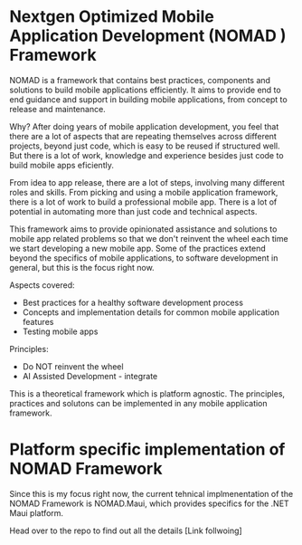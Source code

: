 # Nextgen Optimized Mobile Application Development (NOMAD ) Framework

NOMAD is a framework that contains best practices, components and solutions to build mobile applications efficiently. 
It aims to provide end to end guidance and support in building mobile applications, from concept to release and maintenance.

Why?
After doing years of mobile application development, you feel that there are a lot of aspects that are repeating themselves across different projects, beyond just code, which is easy to be reused if structured well. But there is a lot of work, knowledge and experience besides just code to build mobile apps eficiently.

From idea to app release, there are a lot of steps, involving many different roles and skills. From picking and using a mobile application framework, there is a lot of work to build a professional mobile app. There is a lot of potential in automating more than just code and technical aspects.

This framework aims to provide opinionated assistance and solutions to mobile app related problems so that we don't reinvent the wheel each time we start developing a new mobile app. Some of the practices extend beyond the specifics of mobile applications, to software development in general, but this is the focus right now.
  
Aspects covered:
- Best practices for a healthy software development process
- Concepts and implementation details for common mobile application features
- Testing mobile apps

Principles:
- Do NOT reinvent the wheel 
- AI Assisted Development - integrate

This is a theoretical framework which is platform agnostic. The principles, practices and solutons can be implemented in any mobile application framework.

# Platform specific implementation of NOMAD Framework
Since this is my focus right now, the current tehnical implmenentation of the NOMAD Framework is NOMAD.Maui, which provides specifics for the .NET Maui platform.

Head over to the repo to find out all the details [Link follwoing]
